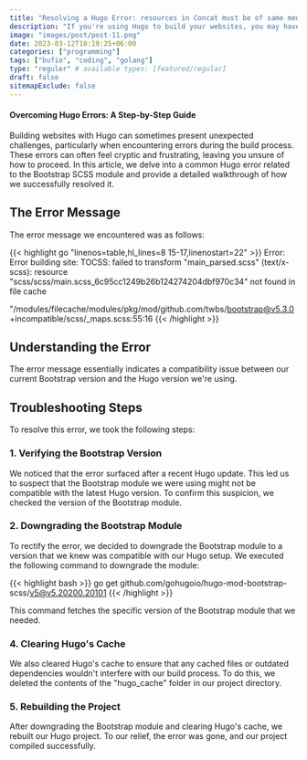 ```yaml
---
title: "Resolving a Hugo Error: resources in Concat must be of same media type, got text/x-scss and text/css "
description: "If you're using Hugo to build your websites, you may have encountered errors during the build process. These errors can sometimes be cryptic, leaving you scratching your head, wondering how to fix them. In this blog post, we'll explore a common Hugo error related to Bootstrap SCSS module and share how we successfully resolved it."
image: "images/post/post-11.png"
date: 2023-03-12T18:19:25+06:00
categories: ["programming"]
tags: ["bufio", "coding", "golang"]
type: "reguler" # available types: [featured/regular]
draft: false
sitemapExclude: false
---
```




#### Overcoming Hugo Errors: A Step-by-Step Guide

Building websites with Hugo can sometimes present unexpected challenges, particularly when encountering errors during the build process. These errors can often feel cryptic and frustrating, leaving you unsure of how to proceed. In this article, we delve into a common Hugo error related to the Bootstrap SCSS module and provide a detailed walkthrough of how we successfully resolved it.


## The Error Message

The error message we encountered  was as follows:

{{< highlight go "linenos=table,hl_lines=8 15-17,linenostart=22" >}}
Error: Error building site: TOCSS: failed to transform "main_parsed.scss" (text/x-scss): resource "scss/scss/main.scss_6c95cc1249b26b124274204dbf970c34" not found in file cache

"/modules/filecache/modules/pkg/mod/github.com/twbs/bootstrap@v5.3.0+incompatible/scss/_maps.scss:55:16
{{< /highlight >}}


## Understanding the Error

The error message essentially indicates a compatibility issue between our current Bootstrap version and the Hugo version we're using.

## Troubleshooting Steps

To resolve this error, we took the following steps:

### 1. Verifying the Bootstrap Version

We noticed that the error surfaced after a recent Hugo update. This led us to suspect that the Bootstrap module we were using might not be compatible with the latest Hugo version. To confirm this suspicion, we checked the version of the Bootstrap module.

### 2. Downgrading the Bootstrap Module

To rectify the error, we decided to downgrade the Bootstrap module to a version that we knew was compatible with our Hugo setup. We executed the following command to downgrade the module:

{{< highlight bash >}}
go get github.com/gohugoio/hugo-mod-bootstrap-scss/v5@v5.20200.20101
{{< /highlight >}}

This command fetches the specific version of the Bootstrap module that we needed.

### 4. Clearing Hugo's Cache

We also cleared Hugo's cache to ensure that any cached files or outdated dependencies wouldn't interfere with our build process. To do this, we deleted the contents of the "hugo_cache" folder in our project directory.

### 5. Rebuilding the Project

After downgrading the Bootstrap module and clearing Hugo's cache, we rebuilt our Hugo project. To our relief, the error was gone, and our project compiled successfully.



